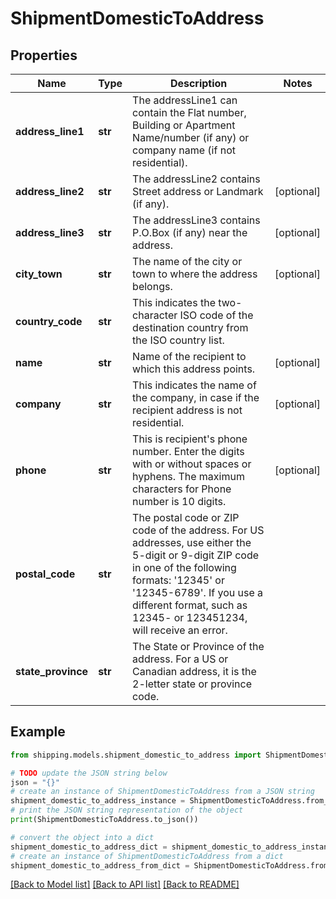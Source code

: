 # ShipmentDomesticToAddress


## Properties

Name | Type | Description | Notes
------------ | ------------- | ------------- | -------------
**address_line1** | **str** | The addressLine1 can contain the Flat number, Building or Apartment Name/number (if any) or company name (if not residential). | 
**address_line2** | **str** | The addressLine2 contains Street address or Landmark (if any). | [optional] 
**address_line3** | **str** | The addressLine3 contains P.O.Box (if any) near the address. | [optional] 
**city_town** | **str** | The name of the city or town to where the address belongs. | [optional] 
**country_code** | **str** | This indicates the two-character ISO code of the destination country from the ISO country list. | 
**name** | **str** | Name of the recipient to which this address points. | [optional] 
**company** | **str** | This indicates the name of the company, in case if the recipient address is not residential. | [optional] 
**phone** | **str** | This is recipient&#39;s phone number. Enter the digits with or without spaces or hyphens. The maximum characters for Phone number is 10 digits.  | [optional] 
**postal_code** | **str** | The postal code or ZIP code of the address. For US addresses, use either the 5-digit or 9-digit ZIP code in one of the following formats: &#39;12345&#39; or &#39;12345-6789&#39;. If you use a different format, such as 12345- or 123451234, will receive an error. | 
**state_province** | **str** | The State or Province of the address. For a US or Canadian address, it is the 2-letter state or province code.  | 

## Example

```python
from shipping.models.shipment_domestic_to_address import ShipmentDomesticToAddress

# TODO update the JSON string below
json = "{}"
# create an instance of ShipmentDomesticToAddress from a JSON string
shipment_domestic_to_address_instance = ShipmentDomesticToAddress.from_json(json)
# print the JSON string representation of the object
print(ShipmentDomesticToAddress.to_json())

# convert the object into a dict
shipment_domestic_to_address_dict = shipment_domestic_to_address_instance.to_dict()
# create an instance of ShipmentDomesticToAddress from a dict
shipment_domestic_to_address_from_dict = ShipmentDomesticToAddress.from_dict(shipment_domestic_to_address_dict)
```
[[Back to Model list]](../README.md#documentation-for-models) [[Back to API list]](../README.md#documentation-for-api-endpoints) [[Back to README]](../README.md)


